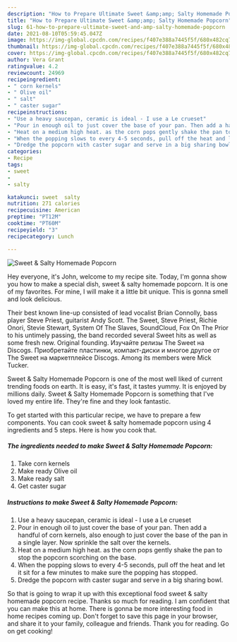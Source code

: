 ```yaml
---
description: "How to Prepare Ultimate Sweet &amp;amp; Salty Homemade Popcorn"
title: "How to Prepare Ultimate Sweet &amp;amp; Salty Homemade Popcorn"
slug: 61-how-to-prepare-ultimate-sweet-and-amp-salty-homemade-popcorn
date: 2021-08-10T05:59:45.047Z
image: https://img-global.cpcdn.com/recipes/f407e388a7445f5f/680x482cq70/sweet-salty-homemade-popcorn-recipe-main-photo.jpg
thumbnail: https://img-global.cpcdn.com/recipes/f407e388a7445f5f/680x482cq70/sweet-salty-homemade-popcorn-recipe-main-photo.jpg
cover: https://img-global.cpcdn.com/recipes/f407e388a7445f5f/680x482cq70/sweet-salty-homemade-popcorn-recipe-main-photo.jpg
author: Vera Grant
ratingvalue: 4.2
reviewcount: 24969
recipeingredient:
- " corn kernels"
- " Olive oil"
- " salt"
- " caster sugar"
recipeinstructions:
- "Use a heavy saucepan, ceramic is ideal - I use a Le crueset"
- "Pour in enough oil to just cover the base of your pan. Then add a handful of corn kernels, also enough to just cover the base of the pan in a single layer. Now sprinkle the salt over the kernels."
- "Heat on a medium high heat. as the corn pops gently shake the pan to stop the popcorn scorching on the base."
- "When the popping slows to every 4-5 seconds, pull off the heat and let it sit for a few minutes to make sure the popping has stopped."
- "Dredge the popcorn with caster sugar and serve in a big sharing bowl."
categories:
- Recipe
tags:
- sweet
- 
- salty

katakunci: sweet  salty 
nutrition: 271 calories
recipecuisine: American
preptime: "PT12M"
cooktime: "PT60M"
recipeyield: "3"
recipecategory: Lunch

---
```



![Sweet &amp; Salty Homemade Popcorn](https://img-global.cpcdn.com/recipes/f407e388a7445f5f/680x482cq70/sweet-salty-homemade-popcorn-recipe-main-photo.jpg)

Hey everyone, it's John, welcome to my recipe site. Today, I'm gonna show you how to make a special dish, sweet &amp; salty homemade popcorn. It is one of my favorites. For mine, I will make it a little bit unique. This is gonna smell and look delicious.

Their best known line-up consisted of lead vocalist Brian Connolly, bass player Steve Priest, guitarist Andy Scott. The Sweet, Steve Priest, Richie Onori, Stevie Stewart, System Of The Slaves, SoundCloud, Fox On The Prior to his untimely passing, the band recorded several Sweet hits as well as some fresh new. Original founding. Изучайте релизы The Sweet на Discogs. Приобретайте пластинки, компакт-диски и многое другое от The Sweet на маркетплейсе Discogs. Among its members were Mick Tucker.

Sweet &amp; Salty Homemade Popcorn is one of the most well liked of current trending foods on earth. It is easy, it's fast, it tastes yummy. It is enjoyed by millions daily. Sweet &amp; Salty Homemade Popcorn is something that I've loved my entire life. They're fine and they look fantastic.


To get started with this particular recipe, we have to prepare a few components. You can cook sweet &amp; salty homemade popcorn using 4 ingredients and 5 steps. Here is how you cook that.

<!--inarticleads1-->

##### The ingredients needed to make Sweet &amp; Salty Homemade Popcorn:

1. Take  corn kernels
1. Make ready  Olive oil
1. Make ready  salt
1. Get  caster sugar




<!--inarticleads2-->

##### Instructions to make Sweet &amp; Salty Homemade Popcorn:

1. Use a heavy saucepan, ceramic is ideal - I use a Le crueset
1. Pour in enough oil to just cover the base of your pan. Then add a handful of corn kernels, also enough to just cover the base of the pan in a single layer. Now sprinkle the salt over the kernels.
1. Heat on a medium high heat. as the corn pops gently shake the pan to stop the popcorn scorching on the base.
1. When the popping slows to every 4-5 seconds, pull off the heat and let it sit for a few minutes to make sure the popping has stopped.
1. Dredge the popcorn with caster sugar and serve in a big sharing bowl.




So that is going to wrap it up with this exceptional food sweet &amp; salty homemade popcorn recipe. Thanks so much for reading. I am confident that you can make this at home. There is gonna be more interesting food in home recipes coming up. Don't forget to save this page in your browser, and share it to your family, colleague and friends. Thank you for reading. Go on get cooking!
